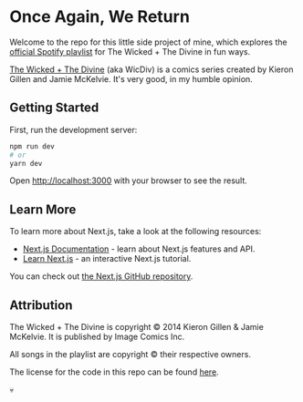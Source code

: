 # Once Again, We Return

Welcome to the repo for this little side project of mine, which explores the [official Spotify playlist](https://open.spotify.com/playlist/11LAaVMMhxPfSp4i2b6JRJ?si=5e49jfJAT3a6oI-GVlRyCA) for The Wicked + The Divine in fun ways.

[The Wicked + The Divine](https://www.wicdiv.com/) (aka WicDiv) is a comics series created by Kieron Gillen and Jamie McKelvie. It's very good, in my humble opinion.

## Getting Started

First, run the development server:

```bash
npm run dev
# or
yarn dev
```

Open [http://localhost:3000](http://localhost:3000) with your browser to see the result.

## Learn More

To learn more about Next.js, take a look at the following resources:

- [Next.js Documentation](https://nextjs.org/docs) - learn about Next.js features and API.
- [Learn Next.js](https://nextjs.org/learn) - an interactive Next.js tutorial.

You can check out [the Next.js GitHub repository](https://github.com/vercel/next.js/).

## Attribution

The Wicked + The Divine is copyright :copyright: 2014 Kieron Gillen & Jamie McKelvie. It is published by Image Comics Inc.

All songs in the playlist are copyright :copyright: their respective owners.

The license for the code in this repo can be found [here](LICENSE.txt).

:skull: